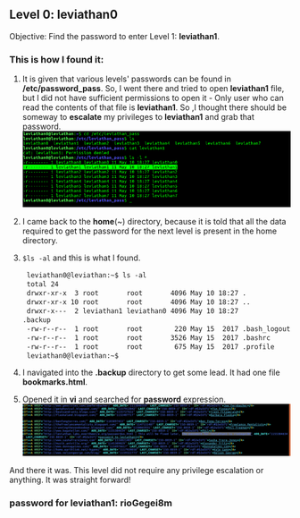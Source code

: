 ﻿## Level 0: leviathan0

Objective: Find the password to enter Level 1: **leviathan1**.

### This is how I found it:

1. It is given that various levels' passwords can be found in **/etc/password_pass**. So, I went there and tried to open **leviathan1** file, but I did not have sufficient permissions to open it - Only user who can read the contents of that file is **leviathan1**. So ,I thought there should be someway to **escalate** my privileges to **leviathan1** and grab that password.
![no_privileges](./images/no_privileges.png)

3. I came back to the **home**(~) directory, because it is told that all the data required to get the password for the next level is present in the home directory.

4. `$ls -al` and this is what I found.

		leviathan0@leviathan:~$ ls -al
		total 24
		drwxr-xr-x  3 root       root       4096 May 10 18:27 .
		drwxr-xr-x 10 root       root       4096 May 10 18:27 ..
		drwxr-x---  2 leviathan1 leviathan0 4096 May 10 18:27 		.backup
		-rw-r--r--  1 root       root        220 May 15  2017 .bash_logout
		-rw-r--r--  1 root       root       3526 May 15  2017 .bashrc
		-rw-r--r--  1 root       root        675 May 15  2017 .profile
		leviathan0@leviathan:~$ 

5. I navigated into the **.backup** directory to get some lead. It had one file **bookmarks.html**. 

6. Opened it in **vi** and searched for **password** expression. 
![got the password](./images/got_the_password.png)

And there it was. 
This level did not require any privilege escalation or anything. It was straight forward!

### password for leviathan1: rioGegei8m


